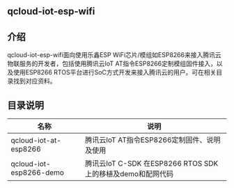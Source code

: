 ## qcloud-iot-esp-wifi
## 介绍

qcloud-iot-esp-wifi面向使用乐鑫ESP WiFi芯片/模组如ESP8266来接入腾讯云物联服务的开发者，包括使用腾讯云IoT AT指令ESP8266定制模组固件接入，以及使用ESP8266 RTOS平台进行SoC方式开发来接入腾讯云的用户。可在相关目录找到对应资料。

## 目录说明

| 名称            | 说明 |
| ----            | ---- |
| qcloud-iot-at-esp8266           | 腾讯云IoT AT指令ESP8266定制固件、说明及使用 |
| qcloud-iot-esp8266-demo         | 腾讯云IoT C-SDK 在ESP8266 RTOS SDK上的移植及demo和配网代码 |
